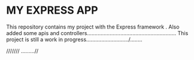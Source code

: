 MY EXPRESS APP
====
This repository contains my project with the Express framework .
Also  added some apis and controllers...........................................................
This project is still a work in progress............................/........

///////
.........//
